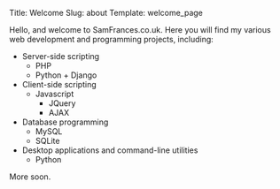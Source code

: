Title: Welcome
Slug: about
Template: welcome_page

Hello, and welcome to SamFrances.co.uk. Here you will find my various web development and programming projects, including:

* Server-side scripting
    - PHP
    - Python + Django
* Client-side scripting
    - Javascript
        * JQuery
        * AJAX
* Database programming
    - MySQL
    - SQLite
* Desktop applications and command-line utilities
    - Python

More soon.
